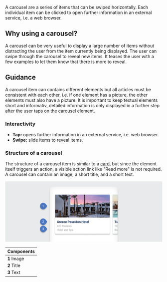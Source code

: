 A carousel are a series of items that can be swiped horizontally. Each individual item can be clicked to open further information in an external service, i.e. a web browser.

## Why using a carousel?

A carousel can be very useful to display a large number of items without distracting the user from the item currently being displayed.
The user can swipe through the carousel to reveal new items. It teases the user with a few examples to let them know that there is more to reveal.

## Guidance

A carousel item can contains different elements but all articles must be consistent with each other, i.e. if one element has a picture, the other elements must also have a picture. It is important to keep textual elements short and informativ, detailed information is only displayed in a further step after the user taps on the carousel element.

### Interactivity

- **Tap:** opens further information in an external service, i.e. web browser.
- **Swipe:** slide items to reveal items.

### Structure of a carousel

The structure of a carousel item is similar to a [card](/docs/design-patterns/card/#structure-of-a-card), but since the element itself triggers an action, a visible action link like "Read more" is not required. A carousel can contain an image, a short title, and a short text.

![Structure of a carousel.](/assets/design-patterns/carouselStructure.png)

| Components  |
| ----------- |
| **1** Image |
| **2** Title |
| **3** Text  |

